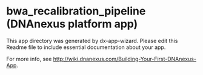 # bwa_recalibration_pipeline (DNAnexus platform app)
This app directory was generated by dx-app-wizard. Please edit this Readme file to include essential documentation about your app.

For more info, see http://wiki.dnanexus.com/Building-Your-First-DNAnexus-App.
